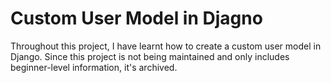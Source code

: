 # Custom User Model in Djagno

Throughout this project, I have learnt how to create a custom user model in Django. Since this project is not being maintained and only includes beginner-level information, it's archived.
